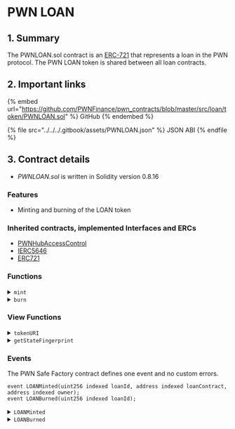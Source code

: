 # PWN LOAN

## 1. Summary

The PWNLOAN.sol contract is an [ERC-721](https://eips.ethereum.org/EIPS/eip-721) that represents a loan in the PWN protocol. The PWN LOAN token is shared between all loan contracts.

## 2. Important links

{% embed url="https://github.com/PWNFinance/pwn_contracts/blob/master/src/loan/token/PWNLOAN.sol" %}
GitHub
{% endembed %}

{% file src="../../../.gitbook/assets/PWNLOAN.json" %}
JSON ABI
{% endfile %}

## 3. Contract details

* _PWNLOAN.sol_ is written in Solidity version 0.8.16

### Features

* Minting and burning of the LOAN token

### Inherited contracts, implemented Interfaces and ERCs

* [PWNHubAccessControl](pwn-hub/access-control.md)
* [IERC5646](https://eips.ethereum.org/EIPS/eip-5646)
* [ERC721](https://eips.ethereum.org/EIPS/eip-721)

### Functions

<details>

<summary><code>mint</code></summary>

#### Overview

When a loan is started in the PWN Protocol the Loan contract mints a LOAN token for the lender.

Only Loan contracts that are tagged as active in the PWN Hub can mint new LOAN tokens.&#x20;

This function takes one argument supplied by the caller:

* `address`**`owner`** - Address of the LOAN token receiver

#### Implementation

```solidity
function mint(address owner) external onlyActiveLoan returns (uint256 loanId) {
    loanId = ++lastLoanId;
    loanContract[loanId] = msg.sender;
    _mint(owner, loanId);
    emit LOANMinted(loanId, msg.sender, owner);
}
```

</details>

<details>

<summary><code>burn</code></summary>

#### Overview

A Loan contract calls this function when a lender claims repayment or defaulted collateral.

This function takes one argument supplied by the caller:

* `uint256`**`loanId`** - ID of the LOAN token to be burned

#### Implementation

```solidity
function burn(uint256 loanId) external {
    if (loanContract[loanId] != msg.sender)
        revert InvalidLoanContractCaller();

    delete loanContract[loanId];
    _burn(loanId);
    emit LOANBurned(loanId);
}
```

</details>

### View Functions

<details>

<summary><code>tokenURI</code></summary>

#### Overview

Returns URI for a supplied token ID based on the Loan contract that minted the token. &#x20;

This function takes one argument supplied by the caller:

* `uint256`**`tokenId`** - ID of the LOAN token to get a token URI for

#### Implementation

```solidity
function tokenURI(uint256 tokenId) public view virtual override returns (string memory) {
    _requireMinted(tokenId);

    return IPWNLoanMetadataProvider(loanContract[tokenId]).loanMetadataUri();
}
```

</details>

<details>

<summary><code>getStateFingerprint</code></summary>

#### Overview

This function returns the current token state fingerprint for a supplied token ID. See [ERC-5646](https://eips.ethereum.org/EIPS/eip-5646) standard specification for more detailed information.&#x20;

This function takes one argument supplied by the caller:

* `uint256`**`tokenId`** - ID of the LOAN token to get a fingerprint for

#### Implementation

```solidity
function getStateFingerprint(uint256 tokenId) external view virtual override returns (bytes32) {
    address _loanContract = loanContract[tokenId];

    if (_loanContract == address(0))
        return bytes32(0);

    return IERC5646(_loanContract).getStateFingerprint(tokenId);
}
```

</details>

### Events

The PWN Safe Factory contract defines one event and no custom errors.

```solidity
event LOANMinted(uint256 indexed loanId, address indexed loanContract, address indexed owner);
event LOANBurned(uint256 indexed loanId);
```

<details>

<summary><code>LOANMinted</code></summary>

LOANMinted event is emitted when a new LOAN token is minted.

This event has three parameters:

* `uint256 indexed`**`loanId`** - ID of the minted LOAN token
* `address indexed`**`loanContract`** - Address of the loan contract that minted this LOAN token
* `address indexed`**`owner`** - Address of the minted LOAN token receiver

</details>

<details>

<summary><code>LOANBurned</code></summary>

LOANBurned event is emitted when a LOAN token is burned.

This event has one parameter:

* `uint256 indexed`**`loanId`** - ID of the burned LOAN token

</details>
